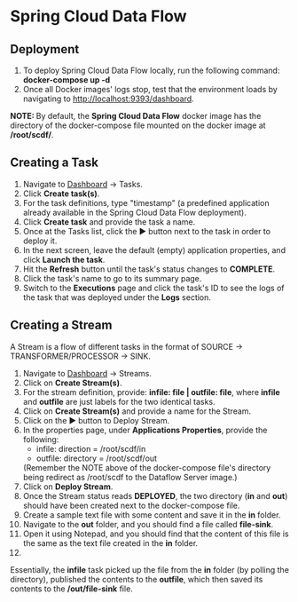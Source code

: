 <h1>Spring Cloud Data Flow</h1>
<h2>Deployment</h2>
<ol>
  <li>
    To deploy Spring Cloud Data Flow locally, run the following command: <b>docker-compose up -d</b>
  </li>
  
  <li>
    Once all Docker images' logs stop, test that the environment loads by navigating to <a href='http://localhost:9393'>http://localhost:9393/dashboard</a>.
  </li>
</ol>
<b>NOTE: </b> By default, the <b>Spring Cloud Data Flow</b> docker image has the directory of the docker-compose file mounted on the docker image at <b>/root/scdf/</b>.
<h2>Creating a Task</h2>
<ol>
  <li>
    Navigate to <a href='http://localhost:/9393/dashboard'>Dashboard</a> -> Tasks.
  </li>
  
  <li>
    Click <b>Create task(s)</b>.
  </li>
  
  <li>
    For the task definitions, type "timestamp" (a predefined application already available in the Spring Cloud Data Flow deployment).
  </li>
  
  <li>
    Click <b>Create task</b> and provide the task a name.
  </li>
  
  <li>
    Once at the Tasks list, click the ► button next to the task in order to deploy it.
  </li>
  
  <li>
  In the next screen, leave the default (empty) application properties, and click <b>Launch the task</b>.
  </li>
  
  <li>
  Hit the <b>Refresh</b> button until the task's status changes to <b>COMPLETE</b>.
  </li>
  
  <li>
  Click the task's name to go to its summary page.
  </li>
  
  <li>
  Switch to the <b>Executions</b> page and click the task's ID to see the logs of the task that was deployed under the <b>Logs</b> section.
  </li>
</ol>
<h2>Creating a Stream</h2>
A Stream is a flow of different tasks in the format of SOURCE -> TRANSFORMER/PROCESSOR -> SINK.
<ol>
  <li>Navigate to <a href='http://localhost:9393/dashboard'>Dashboard</a> -> Streams.</li>
  <li>Click on <b>Create Stream(s)</b>.</li>
  <li>For the stream definition, provide: <b>infile: file | outfile: file</b>, where <b>infile</b> and <b>outfile</b> are just labels for the two identical tasks.</li>
  <li>Click on <b>Create Stream(s)</b> and provide a name for the Stream.</li>
  <li>Click on the ► button to Deploy Stream.</li>
  <li>
    In the properties page, under <b>Applications Properties</b>, provide the following:
    <ul>
      <li>infile: direction = /root/scdf/in</li>
      <li>outfile: directory = /root/scdf/out</li>
    </ul>
    (Remember the NOTE above of the docker-compose file's directory being redirect as /root/scdf to the Dataflow Server image.)
  </li>
  <li>Click on <b>Deploy Stream</b>.</li>
  <li>Once the Stream status reads <b>DEPLOYED</b>, the two directory (<b>in</b> and <b>out</b>) should have been created next to the docker-compose file.</li>
  <li>Create a sample text file with some content and save it in the <b>in</b> folder.</li>
  <li>Navigate to the <b>out</b> folder, and you should find a file called <b>file-sink</b>.</li>
  <li>Open it using Notepad, and you should find that the content of this file is the same as the text file created in the <b>in</b> folder.<li>
</ol>

Essentially, the <b>infile</b> task picked up the file from the <b>in</b> folder (by polling the directory), published the contents to the <b>outfile</b>, which then saved its contents to the <b>/out/file-sink</b> file.

